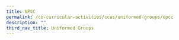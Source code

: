 ```yaml
---
title: NPCC
permalink: /co-curricular-activities/ccas/uniformed-groups/npcc
description: ""
third_nav_title: Uniformed Groups
---
```

